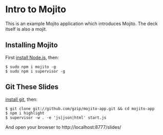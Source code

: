 # Intro to Mojito

This is an example Mojito application which introduces Mojito. The deck itself is also a mojit.

## Installing Mojito

First [install Node.js](http://nodejs.org/#download), then:

    $ sudo npm i mojito -g
    $ sudo npm i supervisor -g

## Git These Slides

[install git](http://git-scm.com/download), then:

    $ git clone git://github.com/gzip/mojito-app.git && cd mojito-app
    $ npm i highlight
    $ supervisor -w . -e 'js|json|html' start.js

And open your browser to http://localhost:8777/slides/
